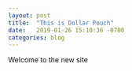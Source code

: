 ```yaml
---
layout: post
title:  "This is Dollar Pouch"
date:   2019-01-26 15:10:36 -0700
categories: blog
---
```

Welcome to the new site